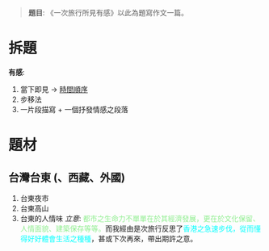 > **題目**:
> 《一次旅行所見有感》以此為題寫作文一篇。

# 拆題
**有感**:
1. 當下即見 → <u>時間順序</u>
2. 步移法
3.  一片段描寫 + 一個抒發情感之段落

# 題材
## 台灣台東 (、西藏、外國)
1. 台東夜市
2. 台東高山
3. 台東的人情味
*立意*: <span style="color: lightgreen">都市之生命力不單單在於其經濟發展，更在於文化保留、人情面貌、建築保存等等。</span>而我經由是次旅行反思了<span style="color: aqua">香港之急速步伐，從而懂得好好體會生活之種種</span>，甚或下次再來，帶出期許之意。

